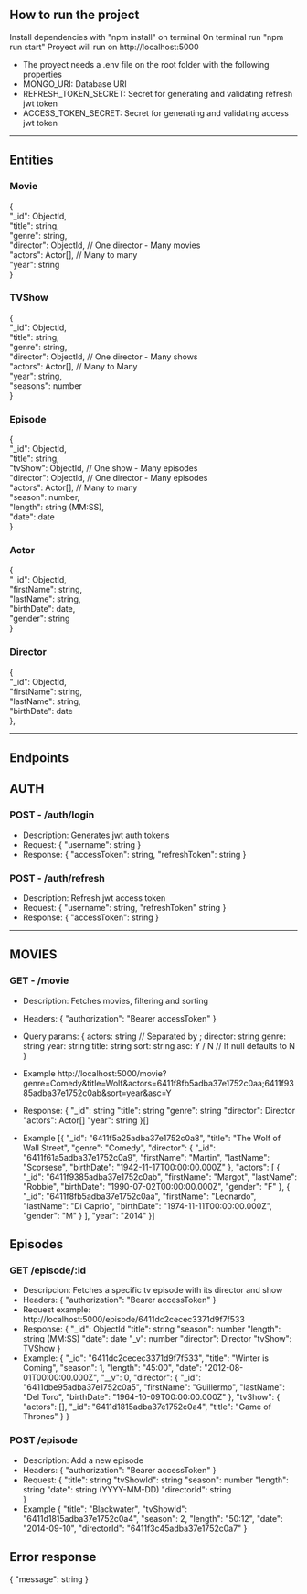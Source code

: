 ## How to run the project
Install dependencies with "npm install" on terminal
On terminal run "npm run start"
Proyect will run on http://localhost:5000

- The proyect needs a .env file on the root folder with the following properties
- MONGO_URI: Database URI
- REFRESH_TOKEN_SECRET: Secret for generating and validating refresh jwt token
- ACCESS_TOKEN_SECRET: Secret for generating and validating access jwt token
------------------------------

## Entities

### Movie

{  
    "\_id": ObjectId,  
    "title": string,  
    "genre": string,  
    "director": ObjectId, // One director - Many movies  
    "actors": Actor[], // Many to many  
    "year": string  
}

### TVShow

{  
    "\_id": ObjectId,  
    "title": string,  
    "genre": string,  
    "director": ObjectId, // One director - Many shows  
    "actors": Actor[], // Many to Many  
    "year": string,  
    "seasons": number  
}

### Episode

{  
    "\_id": ObjectId,  
    "title": string,  
    "tvShow": ObjectId, // One show - Many episodes  
    "director": ObjectId, // One director - Many episodes  
    "actors": Actor[], // Many to many  
    "season": number,  
    "length": string (MM:SS),  
    "date": date  
}

### Actor

{  
    "\_id": ObjectId,  
    "firstName": string,  
    "lastName": string,  
    "birthDate": date,  
    "gender": string  
}

### Director

{  
    "\_id": ObjectId,  
    "firstName": string,  
    "lastName": string,  
    "birthDate": date  
},

---

## Endpoints

## AUTH

### POST - /auth/login

- Description: Generates jwt auth tokens
- Request: {
    "username": string
}
- Response: {
    "accessToken": string,
    "refreshToken": string
}

### POST - /auth/refresh

- Description: Refresh jwt access token
- Request: {
    "username": string,
    "refreshToken" string
}
- Response: {
    "accessToken": string
}

---

## MOVIES

### GET - /movie

- Description: Fetches movies, filtering and sorting
- Headers: {
    "authorization": "Bearer accessToken"
}
- Query params: {
    actors: string // Separated by ;
    director: string
    genre: string
    year: string
    title: string
    sort: string
    asc: Y / N // If null defaults to N
}
- Example
http://localhost:5000/movie?genre=Comedy&title=Wolf&actors=6411f8fb5adba37e1752c0aa;6411f9385adba37e1752c0ab&sort=year&asc=Y

- Response: {
  "\_id": string
  "title": string
  "genre": string
  "director": Director
  "actors": Actor[]
  "year": string
  }[]

- Example
  [{
    "\_id": "6411f5a25adba37e1752c0a8",
    "title": "The Wolf of Wall Street",
    "genre": "Comedy",
    "director": {
        "\_id": "6411f61a5adba37e1752c0a9",
        "firstName": "Martin",
        "lastName": "Scorsese",
        "birthDate": "1942-11-17T00:00:00.000Z"
    },
    "actors": [
        {
            "_id": "6411f9385adba37e1752c0ab",
            "firstName": "Margot",
            "lastName": "Robbie",
            "birthDate": "1990-07-02T00:00:00.000Z",
            "gender": "F"
        },
        {
            "_id": "6411f8fb5adba37e1752c0aa",
            "firstName": "Leonardo",
            "lastName": "Di Caprio",
            "birthDate": "1974-11-11T00:00:00.000Z",
            "gender": "M"
        }
    ],
    "year": "2014"
}]

## Episodes

### GET /episode/:id
- Descripcion: Fetches a specific tv episode with its director and show
- Headers: {
    "authorization": "Bearer accessToken"
}
- Request example: http://localhost:5000/episode/6411dc2cecec3371d9f7f533
- Response: {
    "_id": ObjectId
    "title": string
    "season": number
    "length": string (MM:SS)
    "date": date
    "_v": number
    "director": Director
    "tvShow": TVShow
}
- Example: {
    "_id": "6411dc2cecec3371d9f7f533",
    "title": "Winter is Coming",
    "season": 1,
    "length": "45:00",
    "date": "2012-08-01T00:00:00.000Z",
    "__v": 0,
    "director": {
        "_id": "6411dbe95adba37e1752c0a5",
        "firstName": "Guillermo",
        "lastName": "Del Toro",
        "birthDate": "1964-10-09T00:00:00.000Z"
    },
    "tvShow": {
        "actors": [],
        "_id": "6411d1815adba37e1752c0a4",
        "title": "Game of Thrones"
    }
}

### POST /episode
- Description: Add a new episode
- Headers: {
    "authorization": "Bearer accessToken"
}
- Request: {
    "title": string
    "tvShowId": string
    "season": number
    "length": string
    "date": string (YYYY-MM-DD)
    "directorId": string   
}
- Example {
    "title": "Blackwater",
    "tvShowId": "6411d1815adba37e1752c0a4",
    "season": 2,
    "length": "50:12",
    "date": "2014-09-10",
    "directorId": "6411f3c45adba37e1752c0a7"
}

## Error response
{ "message": string }
